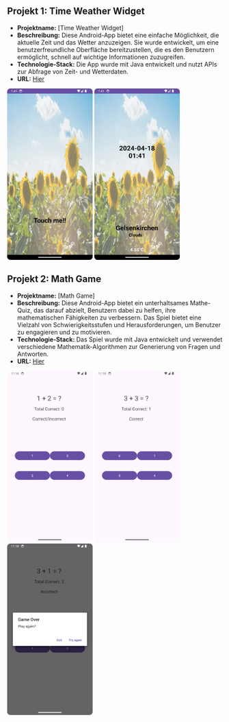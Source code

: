 
## Projekt 1: Time Weather Widget

- **Projektname:** [Time Weather Widget]
- **Beschreibung:** Diese Android-App bietet eine einfache Möglichkeit, die aktuelle Zeit und das Wetter anzuzeigen. Sie wurde entwickelt, um eine benutzerfreundliche Oberfläche bereitzustellen, die es den Benutzern ermöglicht, schnell auf wichtige Informationen zuzugreifen.
- **Technologie-Stack:** Die App wurde mit Java entwickelt und nutzt APIs zur Abfrage von Zeit- und Wetterdaten.
- **URL:** [Hier](https://github.com/jayIsThere/TimeWeatherWidget)
  

<img src="https://github.com/jayIsThere/TimeWeatherWidget/raw/master/app/screenshots/screenshot1.png" width="200" height="400" />
<img src="https://github.com/jayIsThere/TimeWeatherWidget/raw/master/app/screenshots/screenshot2.png" width="200" height="400" />


## Projekt 2: Math Game

- **Projektname:** [Math Game]
- **Beschreibung:** Diese Android-App bietet ein unterhaltsames Mathe-Quiz, das darauf abzielt, Benutzern dabei zu helfen, ihre mathematischen Fähigkeiten zu verbessern. Das Spiel bietet eine Vielzahl von Schwierigkeitsstufen und Herausforderungen, um Benutzer zu engagieren und zu motivieren.
- **Technologie-Stack:** Das Spiel wurde mit Java entwickelt und verwendet verschiedene Mathematik-Algorithmen zur Generierung von Fragen und Antworten.
- **URL:** [Hier](https://github.com/jayIsThere/mathQuiz)

<img src="https://github.com/jayIsThere/mathQuiz/raw/master/Screenshot_1.png" width="200" height="400" />
<img src="https://github.com/jayIsThere/mathQuiz/raw/master/Screenshot_2.png" width="200" height="400" />
<img src="https://github.com/jayIsThere/mathQuiz/raw/master/Screenshot_3.png" width="200" height="400" />
